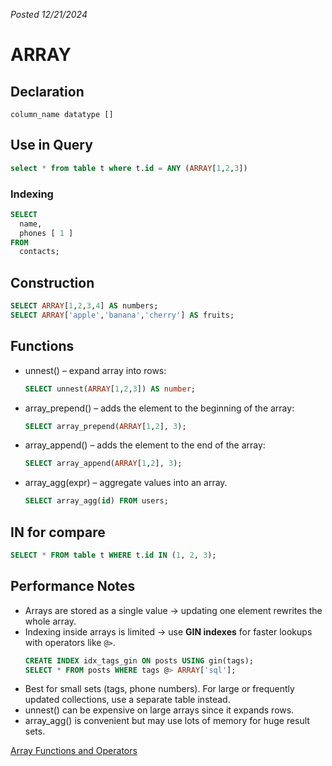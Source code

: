 *Posted 12/21/2024*

# ARRAY

## Declaration
```column_name datatype []```

## Use in Query
```sql
select * from table t where t.id = ANY (ARRAY[1,2,3])
```

### Indexing
```sql
SELECT
  name,
  phones [ 1 ]
FROM
  contacts;
```

## Construction
```sql
SELECT ARRAY[1,2,3,4] AS numbers;
SELECT ARRAY['apple','banana','cherry'] AS fruits;
```

## Functions
- unnest() – expand array into rows:
  ```sql
  SELECT unnest(ARRAY[1,2,3]) AS number;
  ```

- array_prepend() – adds the element to the beginning of the array:
  ```sql
  SELECT array_prepend(ARRAY[1,2], 3);
  ```
- array_append() – adds the element to the end of the array:
  ```sql
  SELECT array_append(ARRAY[1,2], 3);
  ```
- array_agg(expr) – aggregate values into an array.
    ```sql
  SELECT array_agg(id) FROM users;
  ```
## IN for compare
```sql
SELECT * FROM table t WHERE t.id IN (1, 2, 3);
```

## Performance Notes

- Arrays are stored as a single value → updating one element rewrites the whole array.  
- Indexing inside arrays is limited → use **GIN indexes** for faster lookups with operators like `@>`.  
  ```sql
  CREATE INDEX idx_tags_gin ON posts USING gin(tags);
  SELECT * FROM posts WHERE tags @> ARRAY['sql'];
  ```
- Best for small sets (tags, phone numbers). For large or frequently updated collections, use a separate table instead.
- unnest() can be expensive on large arrays since it expands rows.
- array_agg() is convenient but may use lots of memory for huge result sets.


[Array Functions and Operators](https://www.postgresql.org/docs/9.1/functions-array.html)